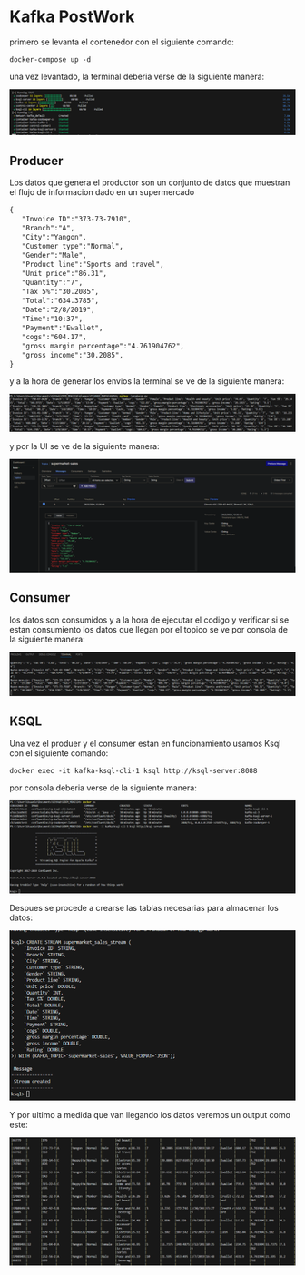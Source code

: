 # Kafka PostWork 
primero se levanta el contenedor con el siguiente comando:

```
docker-compose up -d
```

una vez levantado, la terminal deberia verse de la siguiente manera:

![docker](./img/docker_build.png)

## Producer
Los datos que genera el productor son un conjunto de datos que muestran el flujo de informacion dado en un supermercado

```
{
   "Invoice ID":"373-73-7910",
   "Branch":"A",
   "City":"Yangon",
   "Customer type":"Normal",
   "Gender":"Male",
   "Product line":"Sports and travel",
   "Unit price":"86.31",
   "Quantity":"7",
   "Tax 5%":"30.2085",
   "Total":"634.3785",
   "Date":"2/8/2019",
   "Time":"10:37",
   "Payment":"Ewallet",
   "cogs":"604.17",
   "gross margin percentage":"4.761904762",
   "gross income":"30.2085",
}
```

y a la hora de generar los envios la terminal se ve de la siguiente manera:

![producer](./img/productor_terminal.png)

y por la UI se ve de la siguiente manera:

![producer](./img/producer_ui.png)



## Consumer

los datos son consumidos y a la hora de ejecutar el codigo y verificar si se estan consumiento los datos que llegan por el topico se ve por consola de la siguiente manera:

![consumer](./img/consumer_terminal.png)


## KSQL

Una vez el produer y el consumer estan en funcionamiento usamos Ksql con el siguiente comando:

```
docker exec -it kafka-ksql-cli-1 ksql http://ksql-server:8088
```

por consola deberia verse de la siguiente manera:

![KSQL](./img/ksql_terminal.png)

Despues se procede a crearse las tablas necesarias para almacenar los datos:

![KSQL](./img/ksql_creacion_tablas.png)

Y por ultimo a medida que van llegando los datos veremos un output como este:

![KSQL](./img/ksql_output.png)










